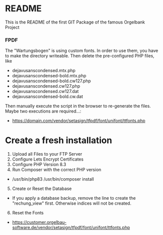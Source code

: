 # README #

This is the README of the first GIT Package of the famous Orgelbank Project

### FPDF
The "Wartungsbogen" is using custom fonts. In order to use them, you have to make the directory writeable.
Then delete the pre-configured PHP files, like
* dejavusanscondensed.mtx.php
* dejavusanscondensed-bold.mtx.php
* dejavusanscondensed-bold.cw127.php
* dejavusanscondensed.cw127.php
* dejavusanscondensed.cw127.dat
* dejavusanscondensed-bold.cw.dat

Then manually execute the script in the browser to re-generate the files. Maybe two executions are required...:
* https://domain.com/vendor/setasign/tfpdf/font/unifont/ttfonts.php


# Create a fresh installation
1. Upload all Files to your FTP Server
2. Configure Lets Encrypt Certificates
3. Configure PHP Version 8.3
4. Run Composer with the correct PHP version
*  /usr/bin/php83 /usr/bin/composer install
5. Create or Reset the Database
* If you apply a database backup, remove the line to create the "rechung_view" first. Otherwise indices will not be created.
6. Reset the Fonts
* https://customer.orgelbau-software.de/vendor/setasign/tfpdf/font/unifont/ttfonts.php